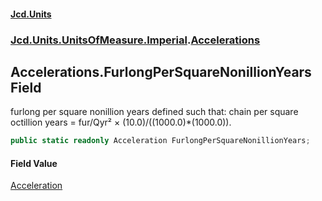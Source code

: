 #### [Jcd.Units](index 'index')
### [Jcd.Units.UnitsOfMeasure.Imperial](Jcd.Units.UnitsOfMeasure.Imperial 'Jcd.Units.UnitsOfMeasure.Imperial').[Accelerations](Accelerations 'Jcd.Units.UnitsOfMeasure.Imperial.Accelerations')

## Accelerations.FurlongPerSquareNonillionYears Field

furlong per square nonillion years defined such that: chain per square octillion years = fur/Qyr² ×
(10.0)/((1000.0)*(1000.0)).

```csharp
public static readonly Acceleration FurlongPerSquareNonillionYears;
```

#### Field Value
[Acceleration](Acceleration 'Jcd.Units.UnitTypes.Acceleration')